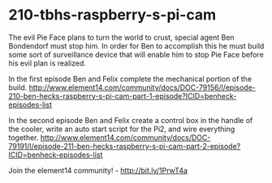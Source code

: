 # 210-tbhs-raspberry-s-pi-cam

The evil Pie Face plans to turn the world to crust, special agent Ben Bondendorf must stop him. In order for Ben to accomplish this he must build some sort of surveillance device that will enable him to stop Pie Face before his evil plan is realized. 

In the first episode Ben and Felix complete the mechanical portion of the build.
http://www.element14.com/community/docs/DOC-79156/l/episode-210-ben-hecks-raspberry-s-pi-cam-part-1-episode?ICID=benheck-episodes-list

In the second episode Ben and Felix create a control box in the handle of the cooler, write an auto start script for the Pi2, and wire everything together.
http://www.element14.com/community/docs/DOC-79191/l/episode-211-ben-hecks-raspberry-s-pi-cam-part-2-episode?ICID=benheck-episodes-list

Join the element14 community! - http://bit.ly/1PrwT4a
